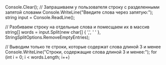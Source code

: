 Console.Clear();
// Запрашиваем у пользователя строку с разделенными запятой словами
Console.WriteLine("Введите слова через запятую:");
string input = Console.ReadLine();

// Разбиваем строку на отдельные слова и помесщаем их в массив
string[] words = input.Split(new char[] { ',', ' ' }, StringSplitOptions.RemoveEmptyEntries);

// Выводим только те строки, которые содержат слова длиной 3 и менее
Console.WriteLine("Строки, содержащие слова длиной 3 и менее:");
for (int i = 0; i < words.Length; i++)